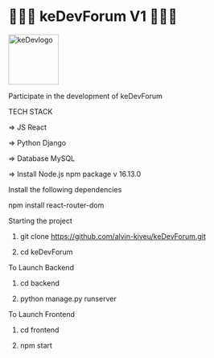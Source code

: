 # 👩🏿‍💻 keDevForum V1 👨🏿‍💻

<img src="https://umeskiasoftwares.com/products/1659548991.png" style="width:100px; height:100px;" alt="keDevlogo">

Participate in the development of keDevForum



TECH STACK

=> JS React

=> Python Django

=> Database MySQL

=> Install Node.js npm package v 16.13.0

Install the following dependencies

npm install react-router-dom

Starting the project

1. git clone https://github.com/alvin-kiveu/keDevForum.git

2. cd keDevForum

To Launch Backend

1. cd backend

2. python manage.py runserver

To Launch Frontend

1. cd frontend

2. npm start
